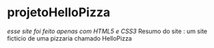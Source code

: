 # projetoHelloPizza

*esse site foi feito apenas com HTML5 e CSS3*
Resumo do site : um site ficticio de uma pizzaria chamado  HelloPizza




